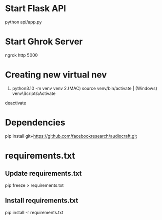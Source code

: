 
# Start Flask API
python api/app.py

# Start Ghrok Server
ngrok http 5000

# Creating new virtual nev
1. python3.10 -m venv venv
2.(MAC) source venv/bin/activate | (Windows) venv\Scripts\Activate



deactivate


# Dependencies
pip install git+https://github.com/facebookresearch/audiocraft.git




# requirements.txt
## Update requirements.txt
pip freeze > requirements.txt

## Install requirements.txt
pip install -r requirements.txt